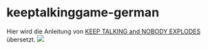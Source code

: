 # keeptalkinggame-german

Hier wird die Anleitung von 
[KEEP TALKING and NOBODY EXPLODES](http://www.bombmanual.com/) übersetzt.
![](http://www.bombmanual.com/img/header.png)
